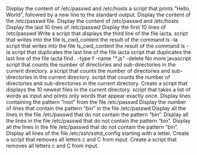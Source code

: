 Display the content of /etc/passwd and /etc/hosts
 a script that prints “Hello, World”, followed by a new line to the standard output.
Display the content of the /etc/passwd file.
Display the content of /etc/passwd and /etc/hosts
Display the last 10 lines of /etc/passwd
Display the first 10 lines of /etc/passwd
Write a script that displays the third line of the file iacta.
 script that writes into the file ls_cwd_content the result of the command ls -la.
 script that writes into the file ls_cwd_content the result of the command ls -la
script that duplicates the last line of the file iacta
script that duplicates the last line of the file iacta
find . -type f -name "*.js" -delete
No more javascript
 script that counts the number of directories and sub-directories in the current directory.
a script that counts the number of directories and sub-directories in the current directory.
script that counts the number of directories and sub-directories in the current directory.
Create a script that displays the 10 newest files in the current directory.
script that takes a list of words as input and prints only words that appear exactly once.
Display lines containing the pattern “root” from the file /etc/passwd
Display the number of lines that contain the pattern “bin” in the file /etc/passwd
Display all the lines in the file /etc/passwd that do not contain the pattern “bin”.
Display all the lines in the file /etc/passwd that do not contain the pattern “bin”.
Display all the lines in the file /etc/passwd that do not contain the pattern “bin”.
Display all lines of the file /etc/ssh/sshd_config starting with a letter.
Create a script that removes all letters c and C from input.
Create a script that removes all letters c and C from input.
